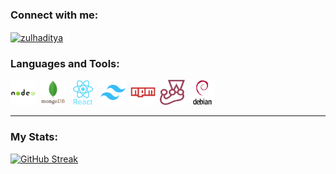 <h3 align="left">Connect with me:</h3>
<p align="left">
<a href="https://linkedin.com/in/zulhaditya" target="blank"><img align="center" src="https://raw.githubusercontent.com/rahuldkjain/github-profile-readme-generator/master/src/images/icons/Social/linked-in-alt.svg" alt="zulhaditya" height="30" width="40" /></a>
</p>

<h3 align="left">Languages and Tools:</h3>
<div>
    <img
      src="https://github.com/devicons/devicon/blob/master/icons/nodejs/nodejs-original-wordmark.svg"
      title="NodeJS"
      alt="NodeJS"
      width="40"
      height="40"
    />&nbsp;
    <img
      src="https://github.com/devicons/devicon/blob/master/icons/mongodb/mongodb-original-wordmark.svg"
      title="MongoDB"
      alt="MongoDB"
      width="40"
      height="40"
    />&nbsp;
    <img
      src="https://github.com/devicons/devicon/blob/master/icons/react/react-original-wordmark.svg"
      title="React"
      alt="React"
      width="40"
      height="40"
    />&nbsp;
     <img
      src="https://github.com/devicons/devicon/blob/master/icons/tailwindcss/tailwindcss-plain.svg"
      title="Tailwindcss"
      alt="Tailwindcss"
      width="40"
      height="40"
    />&nbsp;
    <img
      src="https://github.com/devicons/devicon/blob/master/icons/npm/npm-original-wordmark.svg"
      title="NPM"
      alt="NPM"
      width="40"
      height="40"
    />&nbsp;
    <img
      src="https://github.com/devicons/devicon/blob/master/icons/jest/jest-plain.svg"
      title="Jest"
      alt="Jest"
      width="40"
      height="40"
    />&nbsp;
    <img
      src="https://github.com/devicons/devicon/blob/master/icons/debian/debian-original-wordmark.svg"
      title="Debian"
      alt="Debian"
      width="40"
      height="40"
    />&nbsp;
  </div>
<hr>

### My Stats:
[![GitHub Streak](http://github-readme-streak-stats.herokuapp.com?user=zulhaditya&theme=dark&background=000000)](https://git.io/streak-stats)
